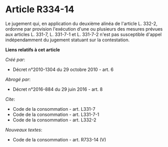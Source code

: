 # Article R334-14

Le jugement qui, en application du deuxième alinéa de l'article L. 332-2, ordonne par provision l'exécution d'une ou
plusieurs des mesures prévues aux articles L. 331-7, L. 331-7-1 et L. 331-7-2 n'est pas susceptible d'appel indépendamment du
jugement statuant sur la contestation.

**Liens relatifs à cet article**

_Créé par_:

  - Décret n°2010-1304 du 29 octobre 2010 - art. 6

_Abrogé par_:

  - Décret n°2016-884 du 29 juin 2016 - art. 8

_Cite_:

  - Code de la consommation - art. L331-7
  - Code de la consommation - art. L331-7-1
  - Code de la consommation - art. L332-2

_Nouveaux textes_:

  - Code de la consommation - art. R733-14 (V)
